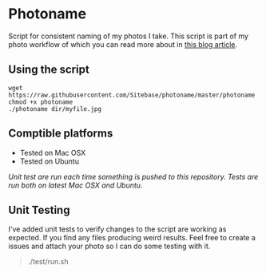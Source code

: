 # Photoname
Script for consistent naming of my photos I take.
This script is part of my photo workflow of which you can read more about in [this blog article](https://www.sitebase.be/my-photo-management-workflow/).

## Using the script
```
wget https://raw.githubusercontent.com/Sitebase/photoname/master/photoname
chmod +x photoname
./photoname dir/myfile.jpg
```

## Comptible platforms
* Tested on Mac OSX
* Tested on Ubuntu

*Unit test are run each time something is pushed to this repository. Tests are run both on latest Mac OSX and Ubuntu.*

## Unit Testing
I've added unit tests to verify changes to the script are working as expected. If you find any files producing weird results. Feel free to create a issues and attach your photo so I can do some testing with it.

>./test/run.sh

